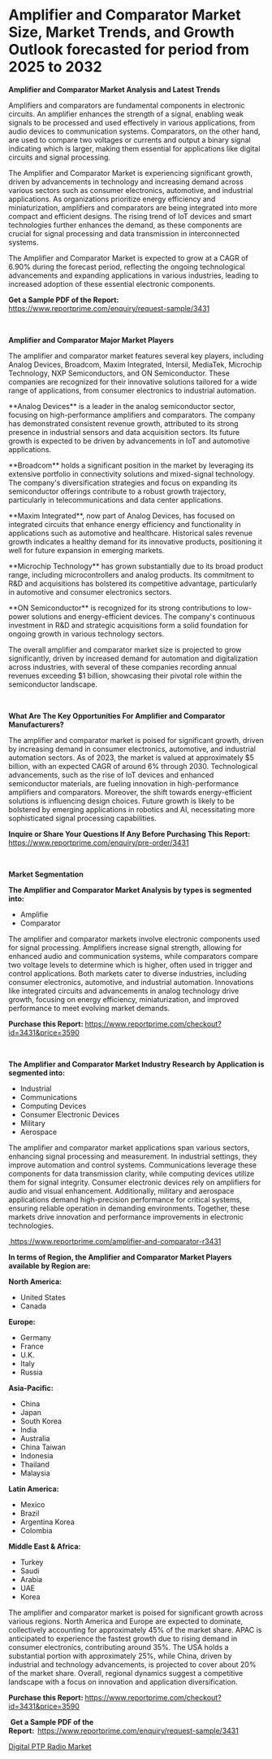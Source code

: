 <p><h1>Amplifier and Comparator Market Size, Market Trends, and Growth Outlook forecasted for period from 2025 to 2032</h1></p><p><strong>Amplifier and Comparator Market Analysis and Latest Trends</strong></p>
<p><p>Amplifiers and comparators are fundamental components in electronic circuits. An amplifier enhances the strength of a signal, enabling weak signals to be processed and used effectively in various applications, from audio devices to communication systems. Comparators, on the other hand, are used to compare two voltages or currents and output a binary signal indicating which is larger, making them essential for applications like digital circuits and signal processing.</p><p>The Amplifier and Comparator Market is experiencing significant growth, driven by advancements in technology and increasing demand across various sectors such as consumer electronics, automotive, and industrial applications. As organizations prioritize energy efficiency and miniaturization, amplifiers and comparators are being integrated into more compact and efficient designs. The rising trend of IoT devices and smart technologies further enhances the demand, as these components are crucial for signal processing and data transmission in interconnected systems.</p><p>The Amplifier and Comparator Market is expected to grow at a CAGR of 6.90% during the forecast period, reflecting the ongoing technological advancements and expanding applications in various industries, leading to increased adoption of these essential electronic components.</p></p>
<p><strong>Get a Sample PDF of the Report:&nbsp;</strong> <a href="https://www.reportprime.com/enquiry/request-sample/3431?utm_campaign=3580&utm_medium=2&utm_source=Github&utm_content=ia&utm_term=18032025&utm_id=amplifier-and-comparator">https://www.reportprime.com/enquiry/request-sample/3431</a></p>
<p>&nbsp;</p>
<p><strong>Amplifier and Comparator Major Market Players</strong></p>
<p><p>The amplifier and comparator market features several key players, including Analog Devices, Broadcom, Maxim Integrated, Intersil, MediaTek, Microchip Technology, NXP Semiconductors, and ON Semiconductor. These companies are recognized for their innovative solutions tailored for a wide range of applications, from consumer electronics to industrial automation.</p><p>**Analog Devices** is a leader in the analog semiconductor sector, focusing on high-performance amplifiers and comparators. The company has demonstrated consistent revenue growth, attributed to its strong presence in industrial sensors and data acquisition sectors. Its future growth is expected to be driven by advancements in IoT and automotive applications.</p><p>**Broadcom** holds a significant position in the market by leveraging its extensive portfolio in connectivity solutions and mixed-signal technology. The company's diversification strategies and focus on expanding its semiconductor offerings contribute to a robust growth trajectory, particularly in telecommunications and data center applications.</p><p>**Maxim Integrated**, now part of Analog Devices, has focused on integrated circuits that enhance energy efficiency and functionality in applications such as automotive and healthcare. Historical sales revenue growth indicates a healthy demand for its innovative products, positioning it well for future expansion in emerging markets.</p><p>**Microchip Technology** has grown substantially due to its broad product range, including microcontrollers and analog products. Its commitment to R&D and acquisitions has bolstered its competitive advantage, particularly in automotive and consumer electronics sectors.</p><p>**ON Semiconductor** is recognized for its strong contributions to low-power solutions and energy-efficient devices. The company's continuous investment in R&D and strategic acquisitions form a solid foundation for ongoing growth in various technology sectors.</p><p>The overall amplifier and comparator market size is projected to grow significantly, driven by increased demand for automation and digitalization across industries, with several of these companies recording annual revenues exceeding $1 billion, showcasing their pivotal role within the semiconductor landscape.</p></p>
<p>&nbsp;</p>
<p><strong>What Are The Key Opportunities For Amplifier and Comparator Manufacturers?</strong></p>
<p><p>The amplifier and comparator market is poised for significant growth, driven by increasing demand in consumer electronics, automotive, and industrial automation sectors. As of 2023, the market is valued at approximately $5 billion, with an expected CAGR of around 6% through 2030. Technological advancements, such as the rise of IoT devices and enhanced semiconductor materials, are fueling innovation in high-performance amplifiers and comparators. Moreover, the shift towards energy-efficient solutions is influencing design choices. Future growth is likely to be bolstered by emerging applications in robotics and AI, necessitating more sophisticated signal processing capabilities.</p></p>
<p><strong>Inquire or Share Your Questions If Any Before Purchasing This Report:</strong> <a href="https://www.reportprime.com/enquiry/pre-order/3431?utm_campaign=3580&utm_medium=2&utm_source=Github&utm_content=ia&utm_term=18032025&utm_id=amplifier-and-comparator">https://www.reportprime.com/enquiry/pre-order/3431</a></p>
<p>&nbsp;</p>
<p><strong>Market Segmentation</strong></p>
<p><strong>The Amplifier and Comparator Market Analysis by types is segmented into:</strong></p>
<p><ul><li>Amplifie</li><li>Comparator</li></ul></p>
<p><p>The amplifier and comparator markets involve electronic components used for signal processing. Amplifiers increase signal strength, allowing for enhanced audio and communication systems, while comparators compare two voltage levels to determine which is higher, often used in trigger and control applications. Both markets cater to diverse industries, including consumer electronics, automotive, and industrial automation. Innovations like integrated circuits and advancements in analog technology drive growth, focusing on energy efficiency, miniaturization, and improved performance to meet evolving market demands.</p></p>
<p><strong>Purchase this Report:&nbsp;</strong><a href="https://www.reportprime.com/checkout?id=3431&price=3590&utm_campaign=3580&utm_medium=2&utm_source=Github&utm_content=ia&utm_term=18032025&utm_id=amplifier-and-comparator">https://www.reportprime.com/checkout?id=3431&price=3590</a></p>
<p>&nbsp;</p>
<p><strong>The Amplifier and Comparator Market Industry Research by Application is segmented into:</strong></p>
<p><ul><li>Industrial</li><li>Communications</li><li>Computing Devices</li><li>Consumer Electronic Devices</li><li>Military</li><li>Aerospace</li></ul></p>
<p><p>The amplifier and comparator market applications span various sectors, enhancing signal processing and measurement. In industrial settings, they improve automation and control systems. Communications leverage these components for data transmission clarity, while computing devices utilize them for signal integrity. Consumer electronic devices rely on amplifiers for audio and visual enhancement. Additionally, military and aerospace applications demand high-precision performance for critical systems, ensuring reliable operation in demanding environments. Together, these markets drive innovation and performance improvements in electronic technologies.</p></p>
<p><a href="https://www.reportprime.com/amplifier-and-comparator-r3431?utm_campaign=3580&utm_medium=2&utm_source=Github&utm_content=ia&utm_term=18032025&utm_id=amplifier-and-comparator">&nbsp;https://www.reportprime.com/amplifier-and-comparator-r3431</a></p>
<p><strong>In terms of Region, the Amplifier and Comparator Market Players available by Region are:</strong></p>
<p>
    <p> <strong> North America: </strong>
        <ul>
            <li>United States</li>
            <li>Canada</li>
        </ul>
        </p> 
    <p> <strong> Europe: </strong>
        <ul>
            <li>Germany</li>
            <li>France</li>
            <li>U.K.</li>
            <li>Italy</li>
            <li>Russia</li>
        </ul>
        </p> 
    <p> <strong> Asia-Pacific: </strong>
        <ul>
            <li>China</li>
            <li>Japan</li>
            <li>South Korea</li>
            <li>India</li>
            <li>Australia</li>
            <li>China Taiwan</li>
            <li>Indonesia</li>
            <li>Thailand</li>
            <li>Malaysia</li>
        </ul>
        </p> 
    <p> <strong> Latin America: </strong>
        <ul>
            <li>Mexico</li>
            <li>Brazil</li>
            <li>Argentina Korea</li>
            <li>Colombia</li>
        </ul>
        </p> 
    <p> <strong> Middle East & Africa: </strong>
        <ul>
            <li>Turkey</li>
            <li>Saudi</li>
            <li>Arabia</li>
            <li>UAE</li>
            <li>Korea</li>
        </ul>
    </p>
    </p>
<p><p>The amplifier and comparator market is poised for significant growth across various regions. North America and Europe are expected to dominate, collectively accounting for approximately 45% of the market share. APAC is anticipated to experience the fastest growth due to rising demand in consumer electronics, contributing around 35%. The USA holds a substantial portion with approximately 25%, while China, driven by industrial and technology advancements, is projected to cover about 20% of the market share. Overall, regional dynamics suggest a competitive landscape with a focus on innovation and application diversification.</p></p>
<p><strong>Purchase this Report: </strong><a href="https://www.reportprime.com/checkout?id=3431&price=3590&utm_campaign=3580&utm_medium=2&utm_source=Github&utm_content=ia&utm_term=18032025&utm_id=amplifier-and-comparator">https://www.reportprime.com/checkout?id=3431&price=3590</a></p>
<p>&nbsp;<strong>Get a Sample PDF of the Report:&nbsp;&nbsp;</strong><a href="https://www.reportprime.com/enquiry/request-sample/3431?utm_campaign=3580&utm_medium=2&utm_source=Github&utm_content=ia&utm_term=18032025&utm_id=amplifier-and-comparator">https://www.reportprime.com/enquiry/request-sample/3431</a></p>
<p><strong></strong></p>
<p><p><a href="https://github.com/pomasifilo/Market-Research-Report-List-1/blob/main/digital-ptp-radio-market.md?utm_campaign=3580&utm_medium=2&utm_source=Github&utm_content=ia&utm_term=18032025&utm_id=amplifier-and-comparator">Digital PTP Radio Market</a></p></p>